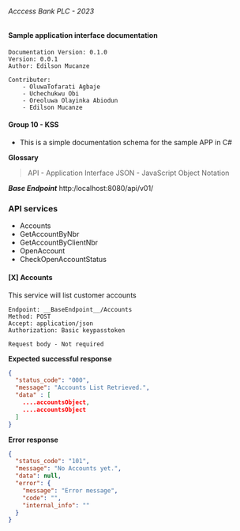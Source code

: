 ###### Acccess Bank PLC - 2023

#### Sample application interface documentation
```code
Documentation Version: 0.1.0
Version: 0.0.1
Author: Edilson Mucanze

Contributer:
    - OluwaTofarati Agbaje
    - Uchechukwu Obi
    - Oreoluwa Olayinka Abiodun
    - Edilson Mucanze
```

#### Group 10 - KSS
- This is a simple documentation schema for the sample APP in C#

**Glossary**
> API - Application Interface
> JSON - JavaScript Object Notation

___Base Endpoint___
http:/localhost:8080/api/v01/

### **API services**
- Accounts
- GetAccountByNbr
- GetAccountByClientNbr
- OpenAccount
- CheckOpenAccountStatus


#### [X] __Accounts__
This service will list customer accounts
```code
Endpoint: __BaseEndpoint__/Accounts
Method: POST
Accept: application/json
Authorization: Basic keypasstoken
```
```code
Request body - Not required
```
__Expected successful response__
```json
{
  "status_code": "000",
  "message": "Accounts List Retrieved.",
  "data" : [
    ....accountsObject,
    ....accountsObject
  ]
}
```

__Error response__
```json
{
  "status_code": "101",
  "message": "No Accounts yet.",
  "data": null,
  "error": {
    "message": "Error message",
    "code": "",
    "internal_info": ""
  }
}
```
